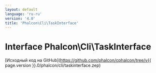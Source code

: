 ```yaml
---
layout: default
language: 'ru-ru'
version: '4.0'
title: 'Phalcon\Cli\TaskInterface'
---
```

# Interface **Phalcon\Cli\TaskInterface**

[Исходный код на GitHub](https://github.com/phalcon/cphalcon/tree/v{{ page.version }}.0/phalcon/cli/taskinterface.zep)